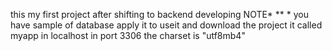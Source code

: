 this my first project after shifting to backend developing 
NOTE* ** * you have sample of database apply it to useit and download the project it called myapp in localhost in port 3306 the charset is "utf8mb4"
